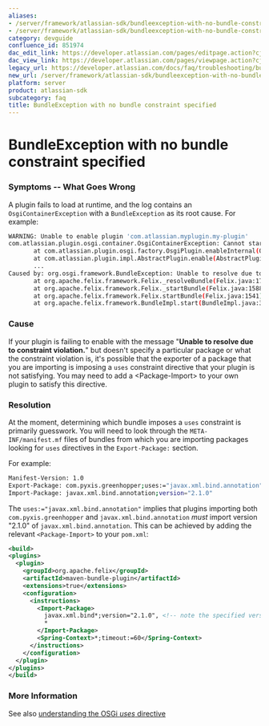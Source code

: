 ```yaml
---
aliases:
- /server/framework/atlassian-sdk/bundleexception-with-no-bundle-constraint-specified-851974.html
- /server/framework/atlassian-sdk/bundleexception-with-no-bundle-constraint-specified-851974.md
category: devguide
confluence_id: 851974
dac_edit_link: https://developer.atlassian.com/pages/editpage.action?cjm=wozere&pageId=851974
dac_view_link: https://developer.atlassian.com/pages/viewpage.action?cjm=wozere&pageId=851974
legacy_url: https://developer.atlassian.com/docs/faq/troubleshooting/bundleexception-with-no-bundle-constraint-specified
new_url: /server/framework/atlassian-sdk/bundleexception-with-no-bundle-constraint-specified
platform: server
product: atlassian-sdk
subcategory: faq
title: BundleException with no bundle constraint specified
---
```

# BundleException with no bundle constraint specified

### Symptoms -- What Goes Wrong

A plugin fails to load at runtime, and the log contains an `OsgiContainerException` with a `BundleException` as its root cause. For example:

``` bash
WARNING: Unable to enable plugin 'com.atlassian.myplugin.my-plugin'
com.atlassian.plugin.osgi.container.OsgiContainerException: Cannot start plugin: com.atlassian.myplugin.my-plugin
       at com.atlassian.plugin.osgi.factory.OsgiPlugin.enableInternal(OsgiPlugin.java:385)
       at com.atlassian.plugin.impl.AbstractPlugin.enable(AbstractPlugin.java:212)
       ...
Caused by: org.osgi.framework.BundleException: Unable to resolve due to constraint violation.
       at org.apache.felix.framework.Felix._resolveBundle(Felix.java:1732)
       at org.apache.felix.framework.Felix._startBundle(Felix.java:1588)
       at org.apache.felix.framework.Felix.startBundle(Felix.java:1541)
       at org.apache.felix.framework.BundleImpl.start(BundleImpl.java:371)
```

### Cause

If your plugin is failing to enable with the message "**Unable to resolve due to constraint violation.**" but doesn't specify a particular package or what the constraint violation is, it's possible that the exporter of a package that you are importing is imposing a `uses` constraint directive that your plugin is not satisfying. You may need to add a &lt;Package-Import&gt; to your own plugin to satisfy this directive.

### Resolution

At the moment, determining which bundle imposes a `uses` constraint is primarily guesswork. You will need to look through the `META-INF/manifest.mf` files of bundles from which you are importing packages looking for `uses` directives in the `Export-Package:` section.

For example:

``` bash
Manifest-Version: 1.0
Export-Package: com.pyxis.greenhopper;uses:="javax.xml.bind.annotation";version:="4.3.1"
Import-Package: javax.xml.bind.annotation;version="2.1.0"
```

The `uses:="javax.xml.bind.annotation"` implies that plugins importing both `com.pyxis.greenhopper` and `javax.xml.bind.annotation` *must* import version "2.1.0" of `javax.xml.bind.annotation`. This can be achieved by adding the relevant `<Package-Import>` to your `pom.xml`:

``` xml
<build>
<plugins>
  <plugin>
    <groupId>org.apache.felix</groupId>
    <artifactId>maven-bundle-plugin</artifactId>
    <extensions>true</extensions>
    <configuration>
      <instructions>        
        <Import-Package>          
          javax.xml.bind*;version="2.1.0", <!-- note the specified version String -->
          *
        </Import-Package>        
        <Spring-Context>*;timeout:=60</Spring-Context>
      </instructions>
    </configuration>
  </plugin>
</plugins>
</build>
```

### More Information

See also <a href="http://olegz.wordpress.com/documents-and-articles/osgi-uses/" class="external-link">understanding the OSGi <em>uses</em> directive</a>







































































